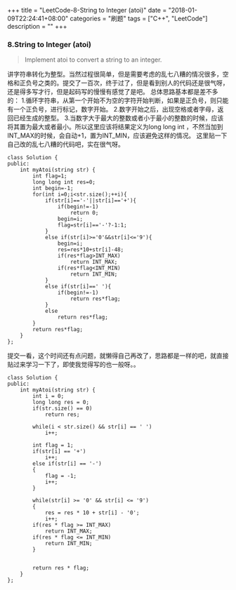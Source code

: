 +++
title = "LeetCode-8-String to Integer (atoi)"
date = "2018-01-09T22:24:41+08:00"
categories = "刷题"
tags = ["C++", "LeetCode"]
description = ""
+++

### 8.String to Integer (atoi)
> Implement atoi to convert a string to an integer.

讲字符串转化为整型。当然过程很简单，但是需要考虑的乱七八糟的情况很多，空格和正负号之类的。提交了一百次，终于过了，但是看到别人的代码还是很气呀，还是得多写才行，但是起码写的慢慢有感觉了是吧。
总体思路基本都是差不多的：
1.循环字符串，从第一个开始不为空的字符开始判断，如果是正负号，则只能有一个正负号，进行标记，数字开始。
2.数字开始之后，出现空格或者字母，返回已经生成的整型。
3.当数字大于最大的整数或者小于最小的整数的时候，应该将其置为最大或者最小。所以这里应该将结果定义为long long int ，不然当加到INT_MAX的时候，会自动+1，置为INT_MIN，应该避免这样的情况。
这里贴一下自己改的乱七八糟的代码吧，实在很气呀。
```
class Solution {
public:
    int myAtoi(string str) {
        int flag=1;
        long long int res=0;
        int begin=-1;
        for(int i=0;i<str.size();++i){
            if(str[i]=='-'||str[i]=='+'){
                if(begin!=-1)
                    return 0;
                begin=i;
                flag=str[i]=='-'?-1:1;
            }
            else if(str[i]>='0'&&str[i]<='9'){
                begin=i;
                res=res*10+str[i]-48;
                if(res*flag>INT_MAX)
                    return INT_MAX;
                if(res*flag<INT_MIN)
                    return INT_MIN;
            }
            else if(str[i]==' '){
                if(begin!=-1)
                    return res*flag;
            }
            else
                return res*flag;
        }
        return res*flag;
    }
};
```

提交一看，这个时间还有点问题，就懒得自己再改了，思路都是一样的吧，就直接贴过来学习一下了，即使我觉得写的也一般呀。。
```
class Solution {
public:
    int myAtoi(string str) {
        int i = 0;
        long long res = 0;
        if(str.size() == 0)
            return res;

        while(i < str.size() && str[i] == ' ')
            i++;

        int flag = 1;
        if(str[i] == '+')
            i++;
        else if(str[i] == '-')
        {
            flag = -1;
            i++;
        }

        while(str[i] >= '0' && str[i] <= '9')
        {
            res = res * 10 + str[i] - '0';
            i++;
        if(res * flag >= INT_MAX)
            return INT_MAX;
        if(res * flag <= INT_MIN)
            return INT_MIN;
        }


        return res * flag;
    }
};
```

